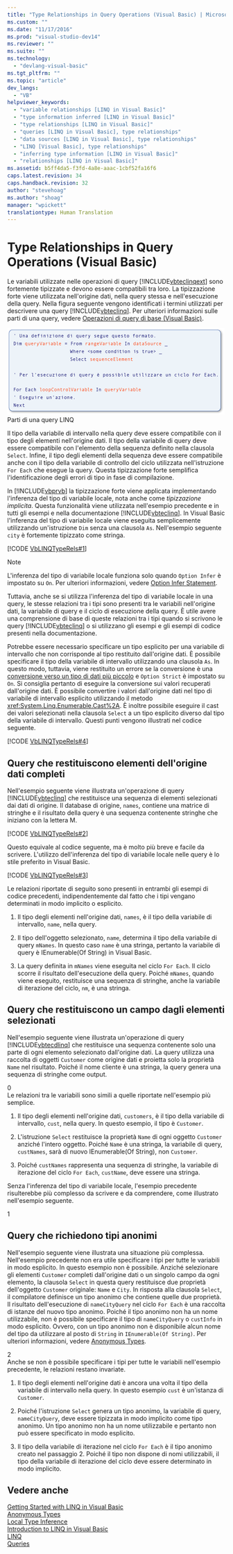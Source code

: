 ```yaml
---
title: "Type Relationships in Query Operations (Visual Basic) | Microsoft Docs"
ms.custom: ""
ms.date: "11/17/2016"
ms.prod: "visual-studio-dev14"
ms.reviewer: ""
ms.suite: ""
ms.technology: 
  - "devlang-visual-basic"
ms.tgt_pltfrm: ""
ms.topic: "article"
dev_langs: 
  - "VB"
helpviewer_keywords: 
  - "variable relationships [LINQ in Visual Basic]"
  - "type information inferred [LINQ in Visual Basic]"
  - "type relationships [LINQ in Visual Basic]"
  - "queries [LINQ in Visual Basic], type relationships"
  - "data sources [LINQ in Visual Basic], type relationships"
  - "LINQ [Visual Basic], type relationships"
  - "inferring type information [LINQ in Visual Basic]"
  - "relationships [LINQ in Visual Basic]"
ms.assetid: b5ff4da5-f3fd-4a8e-aaac-1cbf52fa16f6
caps.latest.revision: 34
caps.handback.revision: 32
author: "stevehoag"
ms.author: "shoag"
manager: "wpickett"
translationtype: Human Translation
---
```

# Type Relationships in Query Operations (Visual Basic)
Le variabili utilizzate nelle operazioni di query [!INCLUDE[vbteclinqext](../../../../csharp/getting-started/includes/vbteclinqext_md.md)] sono fortemente tipizzate e devono essere compatibili tra loro.  La tipizzazione forte viene utilizzata nell'origine dati, nella query stessa e nell'esecuzione della query.  Nella figura seguente vengono identificati i termini utilizzati per descrivere una query [!INCLUDE[vbteclinq](../../../../csharp/includes/vbteclinq_md.md)].  Per ulteriori informazioni sulle parti di una query, vedere [Operazioni di query di base \(Visual Basic\)](../../../../visual-basic/programming-guide/concepts/linq/basic-query-operations.md).  
  
 ![Query pseudocodice con elementi evidenziati.](../../../../visual-basic/programming-guide/concepts/linq/media/sjltyperels.png "SJLtypeRels")  
Parti di una query LINQ  
  
 Il tipo della variabile di intervallo nella query deve essere compatibile con il tipo degli elementi nell'origine dati.  Il tipo della variabile di query deve essere compatibile con l'elemento della sequenza definito nella clausola `Select`.  Infine, il tipo degli elementi della sequenza deve essere compatibile anche con il tipo della variabile di controllo del ciclo utilizzata nell'istruzione `For Each` che esegue la query.  Questa tipizzazione forte semplifica l'identificazione degli errori di tipo in fase di compilazione.  
  
 In [!INCLUDE[vbprvb](../../../../csharp/programming-guide/concepts/linq/includes/vbprvb_md.md)] la tipizzazione forte viene applicata implementando l'inferenza del tipo di variabile locale, nota anche come *tipizzazione implicita*.  Questa funzionalità viene utilizzata nell'esempio precedente e in tutti gli esempi e nella documentazione [!INCLUDE[vbteclinq](../../../../csharp/includes/vbteclinq_md.md)].  In Visual Basic l'inferenza del tipo di variabile locale viene eseguita semplicemente utilizzando un'istruzione `Dim` senza una clausola `As`.  Nell'esempio seguente `city` è fortemente tipizzato come stringa.  
  
 [!CODE [VbLINQTypeRels#1](../CodeSnippet/VS_Snippets_VBCSharp/VbLINQTypeRels#1)]  
  
> [!NOTE]
>  L'inferenza del tipo di variabile locale funziona solo quando `Option Infer` è impostato su `On`.  Per ulteriori informazioni, vedere [Option Infer Statement](../../../../visual-basic/language-reference/statements/option-infer-statement.md).  
  
 Tuttavia, anche se si utilizza l'inferenza del tipo di variabile locale in una query, le stesse relazioni tra i tipi sono presenti tra le variabili nell'origine dati, la variabile di query e il ciclo di esecuzione della query.  È utile avere una comprensione di base di queste relazioni tra i tipi quando si scrivono le query [!INCLUDE[vbteclinq](../../../../csharp/includes/vbteclinq_md.md)] o si utilizzano gli esempi e gli esempi di codice presenti nella documentazione.  
  
 Potrebbe essere necessario specificare un tipo esplicito per una variabile di intervallo che non corrisponde al tipo restituito dall'origine dati.  È possibile specificare il tipo della variabile di intervallo utilizzando una clausola `As`.  In questo modo, tuttavia, viene restituito un errore se la conversione è una [conversione verso un tipo di dati più piccolo](../../../../visual-basic/programming-guide/language-features/data-types/widening-and-narrowing-conversions.md) e `Option Strict` è impostato su `On`.  Si consiglia pertanto di eseguire la conversione sui valori recuperati dall'origine dati.  È possibile convertire i valori dall'origine dati nel tipo di variabile di intervallo esplicito utilizzando il metodo <xref:System.Linq.Enumerable.Cast%2A>.  È inoltre possibile eseguire il cast dei valori selezionati nella clausola `Select` a un tipo esplicito diverso dal tipo della variabile di intervallo.  Questi punti vengono illustrati nel codice seguente.  
  
 [!CODE [VbLINQTypeRels#4](../CodeSnippet/VS_Snippets_VBCSharp/VbLINQTypeRels#4)]  
  
## Query che restituiscono elementi dell'origine dati completi  
 Nell'esempio seguente viene illustrata un'operazione di query [!INCLUDE[vbteclinq](../../../../csharp/includes/vbteclinq_md.md)] che restituisce una sequenza di elementi selezionati dai dati di origine.  Il database di origine, `names`, contiene una matrice di stringhe e il risultato della query è una sequenza contenente stringhe che iniziano con la lettera M.  
  
 [!CODE [VbLINQTypeRels#2](../CodeSnippet/VS_Snippets_VBCSharp/VbLINQTypeRels#2)]  
  
 Questo equivale al codice seguente, ma è molto più breve e facile da scrivere.  L'utilizzo dell'inferenza del tipo di variabile locale nelle query è lo stile preferito in Visual Basic.  
  
 [!CODE [VbLINQTypeRels#3](../CodeSnippet/VS_Snippets_VBCSharp/VbLINQTypeRels#3)]  
  
 Le relazioni riportate di seguito sono presenti in entrambi gli esempi di codice precedenti, indipendentemente dal fatto che i tipi vengano determinati in modo implicito o esplicito.  
  
1.  Il tipo degli elementi nell'origine dati, `names`, è il tipo della variabile di intervallo, `name`, nella query.  
  
2.  Il tipo dell'oggetto selezionato, `name`, determina il tipo della variabile di query `mNames`.  In questo caso `name` è una stringa, pertanto la variabile di query è IEnumerable\(Of String\) in Visual Basic.  
  
3.  La query definita in `mNames` viene eseguita nel ciclo `For Each`.  Il ciclo scorre il risultato dell'esecuzione della query.  Poiché `mNames`, quando viene eseguito, restituisce una sequenza di stringhe, anche la variabile di iterazione del ciclo, `nm`, è una stringa.  
  
## Query che restituiscono un campo dagli elementi selezionati  
 Nell'esempio seguente viene illustrata un'operazione di query [!INCLUDE[vbtecdlinq](../../../../csharp/includes/vbtecdlinq_md.md)] che restituisce una sequenza contenente solo una parte di ogni elemento selezionato dall'origine dati.  La query utilizza una raccolta di oggetti `Customer` come origine dati e proietta solo la proprietà `Name` nel risultato.  Poiché il nome cliente è una stringa, la query genera una sequenza di stringhe come output.  
  
<CodeContentPlaceHolder>0</CodeContentPlaceHolder>  
 Le relazioni tra le variabili sono simili a quelle riportate nell'esempio più semplice.  
  
1.  Il tipo degli elementi nell'origine dati, `customers`, è il tipo della variabile di intervallo, `cust`, nella query.  In questo esempio, il tipo è `Customer`.  
  
2.  L'istruzione `Select` restituisce la proprietà `Name` di ogni oggetto `Customer` anziché l'intero oggetto.  Poiché `Name` è una stringa, la variabile di query, `custNames`, sarà di nuovo IEnumerable\(Of String\), non `Customer`.  
  
3.  Poiché `custNames` rappresenta una sequenza di stringhe, la variabile di iterazione del ciclo `For Each`, `custName`, deve essere una stringa.  
  
 Senza l'inferenza del tipo di variabile locale, l'esempio precedente risulterebbe più complesso da scrivere e da comprendere, come illustrato nell'esempio seguente.  
  
<CodeContentPlaceHolder>1</CodeContentPlaceHolder>  
## Query che richiedono tipi anonimi  
 Nell'esempio seguente viene illustrata una situazione più complessa.  Nell'esempio precedente non era utile specificare i tipi per tutte le variabili in modo esplicito.  In questo esempio non è possibile.  Anziché selezionare gli elementi `Customer` completi dall'origine dati o un singolo campo da ogni elemento, la clausola `Select` in questa query restituisce due proprietà dell'oggetto `Customer` originale: `Name` e `City`.  In risposta alla clausola `Select`, il compilatore definisce un tipo anonimo che contiene quelle due proprietà.  Il risultato dell'esecuzione di `nameCityQuery` nel ciclo `For Each` è una raccolta di istanze del nuovo tipo anonimo.  Poiché il tipo anonimo non ha un nome utilizzabile, non è possibile specificare il tipo di `nameCityQuery` o `custInfo` in modo esplicito.  Ovvero, con un tipo anonimo non è disponibile alcun nome del tipo da utilizzare al posto di `String` in `IEnumerable(Of String)`.  Per ulteriori informazioni, vedere [Anonymous Types](../../../../visual-basic/programming-guide/language-features/objects-and-classes/anonymous-types.md).  
  
<CodeContentPlaceHolder>2</CodeContentPlaceHolder>  
 Anche se non è possibile specificare i tipi per tutte le variabili nell'esempio precedente, le relazioni restano invariate.  
  
1.  Il tipo degli elementi nell'origine dati è ancora una volta il tipo della variabile di intervallo nella query.  In questo esempio `cust` è un'istanza di `Customer`.  
  
2.  Poiché l'istruzione `Select` genera un tipo anonimo, la variabile di query, `nameCityQuery`, deve essere tipizzata in modo implicito come tipo anonimo.  Un tipo anonimo non ha un nome utilizzabile e pertanto non può essere specificato in modo esplicito.  
  
3.  Il tipo della variabile di iterazione nel ciclo `For Each` è il tipo anonimo creato nel passaggio 2.  Poiché il tipo non dispone di nomi utilizzabili, il tipo della variabile di iterazione del ciclo deve essere determinato in modo implicito.  
  
## Vedere anche  
 [Getting Started with LINQ in Visual Basic](../../../../visual-basic/programming-guide/concepts/linq/getting-started-with-linq.md)   
 [Anonymous Types](../../../../visual-basic/programming-guide/language-features/objects-and-classes/anonymous-types.md)   
 [Local Type Inference](../../../../visual-basic/programming-guide/language-features/variables/local-type-inference.md)   
 [Introduction to LINQ in Visual Basic](../../../../visual-basic/programming-guide/language-features/linq/introduction-to-linq.md)   
 [LINQ](../../../../visual-basic/programming-guide/language-features/linq/index.md)   
 [Queries](../../../../visual-basic/language-reference/queries/queries.md)
